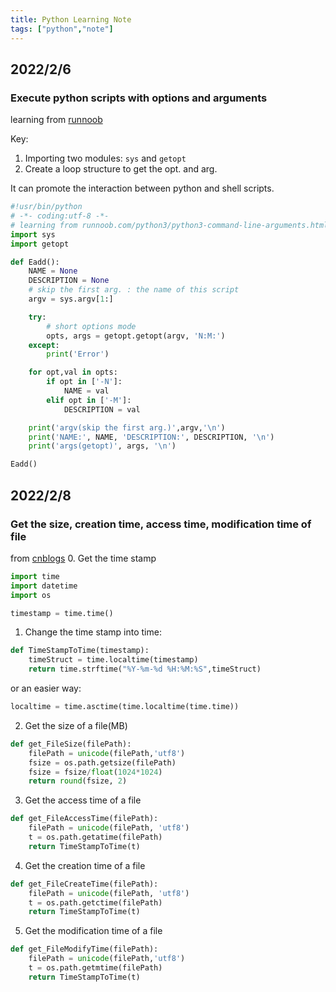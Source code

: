 ```yaml
---
title: Python Learning Note
tags: ["python","note"]
---
```

## 2022/2/6

### Execute python scripts with options and arguments

learning from [runnoob](https://www.runnoob.com/python3-command-line-arguments.html)

Key:
1. Importing two modules: `sys` and `getopt`
2. Create a loop structure to get the opt. and arg.

It can promote the interaction between python and shell scripts.
```python
#!usr/bin/python
# -*- coding:utf-8 -*-
# learning from runnoob.com/python3/python3-command-line-arguments.html
import sys
import getopt

def Eadd():
    NAME = None
    DESCRIPTION = None
    # skip the first arg. : the name of this script 
    argv = sys.argv[1:]

    try:
        # short options mode
        opts, args = getopt.getopt(argv, 'N:M:')
    except:
        print('Error')

    for opt,val in opts:
        if opt in ['-N']:
            NAME = val
        elif opt in ['-M']:
            DESCRIPTION = val

    print('argv(skip the first arg.)',argv,'\n')
    print('NAME:', NAME, 'DESCRIPTION:', DESCRIPTION, '\n')
    print('args(getopt)', args, '\n')

Eadd()

```
## 2022/2/8

### Get the size, creation time, access time, modification time of file

from [cnblogs](https://www.cnblogs.com/shaosks/p/5614630.html)
0. Get the time stamp

```python
import time
import datetime
import os

timestamp = time.time()
```
1. Change the time stamp into time:
```python
def TimeStampToTime(timestamp):
	timeStruct = time.localtime(timestamp)
	return time.strftime("%Y-%m-%d %H:%M:%S",timeStruct)
```
or an easier way:
```python
localtime = time.asctime(time.localtime(time.time))
```
2. Get the size of a file(MB)
```python
def get_FileSize(filePath):
	filePath = unicode(filePath,'utf8')
	fsize = os.path.getsize(filePath)
	fsize = fsize/float(1024*1024)
	return round(fsize, 2)
```

3. Get the access time of a file
```python
def get_FileAccessTime(filePath):
	filePath = unicode(filePath, 'utf8')
	t = os.path.getatime(filePath)
	return TimeStampToTime(t)
```

4. Get the creation time of a file
```python
def get_FileCreateTime(filePath):
	filePath = unicode(filePath, 'utf8')
	t = os.path.getctime(filePath)
	return TimeStampToTime(t)
```

5. Get the modification time of a file
```python
def get_FileModifyTime(filePath):
	filePath = unicode(filePath,'utf8')
	t = os.path.getmtime(filePath)
	return TimeStampToTime(t)
```

